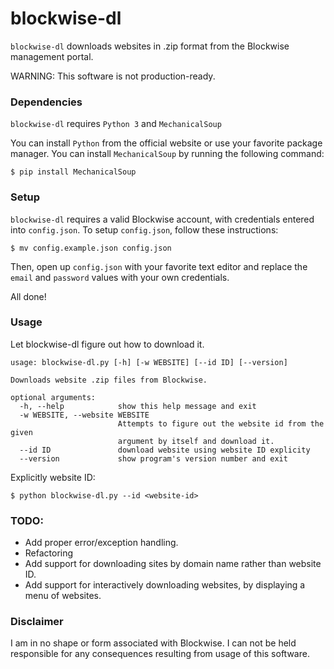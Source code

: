 # blockwise-dl

`blockwise-dl` downloads websites in .zip format from the Blockwise management portal.

WARNING: This software is not production-ready.

### Dependencies

`blockwise-dl` requires `Python 3` and  `MechanicalSoup`

You can install `Python` from the official website or use your favorite package manager.
You can install `MechanicalSoup` by running the following command:

```console
$ pip install MechanicalSoup
```

### Setup

`blockwise-dl` requires a valid Blockwise account, with credentials entered into `config.json`.
To setup `config.json`, follow these instructions:

```console
$ mv config.example.json config.json
```
Then, open up `config.json` with your favorite text editor and replace the `email` and `password` values with your own credentials.

All done!

### Usage

Let blockwise-dl figure out how to download it.

```console
usage: blockwise-dl.py [-h] [-w WEBSITE] [--id ID] [--version]

Downloads website .zip files from Blockwise.

optional arguments:
  -h, --help            show this help message and exit
  -w WEBSITE, --website WEBSITE
                        Attempts to figure out the website id from the given
                        argument by itself and download it.
  --id ID               download website using website ID explicity
  --version             show program's version number and exit

```

Explicitly website ID:

```console
$ python blockwise-dl.py --id <website-id>
```

### TODO:

* Add proper error/exception handling.
* Refactoring
* Add support for downloading sites by domain name rather than website ID.
* Add support for interactively downloading websites, by displaying a menu of websites.

### Disclaimer

I am in no shape or form associated with Blockwise. I can not be held responsible for any consequences resulting from usage of this software.
